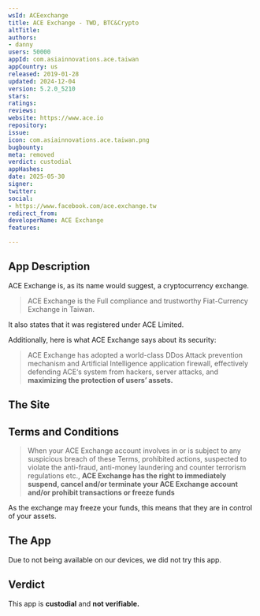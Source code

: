 ```yaml
---
wsId: ACEexchange
title: ACE Exchange - TWD, BTC&Crypto
altTitle: 
authors:
- danny
users: 50000
appId: com.asiainnovations.ace.taiwan
appCountry: us
released: 2019-01-28
updated: 2024-12-04
version: 5.2.0_5210
stars: 
ratings: 
reviews: 
website: https://www.ace.io
repository: 
issue: 
icon: com.asiainnovations.ace.taiwan.png
bugbounty: 
meta: removed
verdict: custodial
appHashes: 
date: 2025-05-30
signer: 
twitter: 
social:
- https://www.facebook.com/ace.exchange.tw
redirect_from: 
developerName: ACE Exchange
features: 

---
```


## App Description
ACE Exchange is, as its name would suggest, a cryptocurrency exchange.

> ACE Exchange is the Full compliance and trustworthy Fiat-Currency Exchange in Taiwan. 

It also states that it was registered under ACE Limited. 

Additionally, here is what ACE Exchange says about its security:

> ACE Exchange has adopted a world-class DDos Attack prevention mechanism and Artificial Intelligence application firewall, effectively defending ACE‘s system from hackers, server attacks, and **maximizing the protection of users’ assets.**

## The Site

## Terms and Conditions

> When your ACE Exchange account involves in or is subject to any suspicious breach of these Terms, prohibited actions, suspected to violate the anti-fraud, anti-money laundering and counter terrorism regulations etc., **ACE Exchange has the right to immediately suspend, cancel and/or terminate your ACE Exchange account and/or prohibit transactions or freeze funds**

As the exchange may freeze your funds, this means that they are in control of your assets.

## The App
Due to not being available on our devices, we did not try this app.

## Verdict
This app is **custodial** and **not verifiable.**
